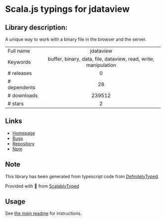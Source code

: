 
# Scala.js typings for jdataview


## Library description:
A unique way to work with a binary file in the browser and the server.

|                    |                 |
| ------------------ | :-------------: |
| Full name          | jdataview |
| Keywords           | buffer, binary, data, file, dataview, read, write, manipulation |
| # releases         | 0 |
| # dependents       | 28 |
| # downloads        | 239512 |
| # stars            | 2 |

## Links
- [Homepage](http://jDataView.github.io/)
- [Bugs](https://github.com/jDataView/jDataView/issues)
- [Repository](https://github.com/jDataView/jDataView)
- [Npm](https://www.npmjs.com/package/jdataview)
    


## Note
This library has been generated from typescript code from [DefinitelyTyped](https://definitelytyped.org).

Provided with :purple_heart: from [ScalablyTyped](https://github.com/oyvindberg/ScalablyTyped)

## Usage
See [the main readme](../../readme.md) for instructions.


